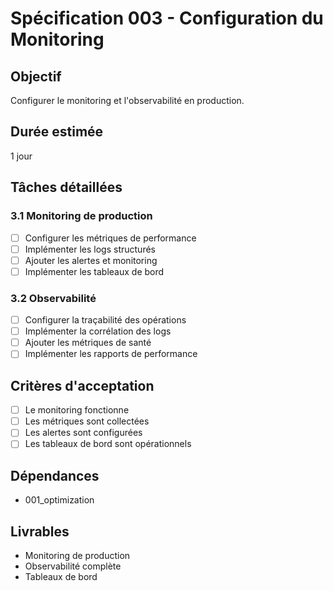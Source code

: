 # Spécification 003 - Configuration du Monitoring

## Objectif
Configurer le monitoring et l'observabilité en production.

## Durée estimée
1 jour

## Tâches détaillées

### 3.1 Monitoring de production
- [ ] Configurer les métriques de performance
- [ ] Implémenter les logs structurés
- [ ] Ajouter les alertes et monitoring
- [ ] Implémenter les tableaux de bord

### 3.2 Observabilité
- [ ] Configurer la traçabilité des opérations
- [ ] Implémenter la corrélation des logs
- [ ] Ajouter les métriques de santé
- [ ] Implémenter les rapports de performance

## Critères d'acceptation
- [ ] Le monitoring fonctionne
- [ ] Les métriques sont collectées
- [ ] Les alertes sont configurées
- [ ] Les tableaux de bord sont opérationnels

## Dépendances
- 001_optimization

## Livrables
- Monitoring de production
- Observabilité complète
- Tableaux de bord
